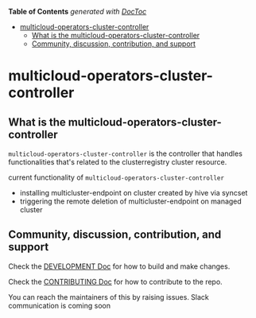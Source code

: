 <!-- START doctoc generated TOC please keep comment here to allow auto update -->
<!-- DON'T EDIT THIS SECTION, INSTEAD RE-RUN doctoc TO UPDATE -->
**Table of Contents**  *generated with [DocToc](https://github.com/thlorenz/doctoc)*

- [multicloud-operators-cluster-controller](#multicloud-operators-cluster-controller)
    - [What is the multicloud-operators-cluster-controller](#what-is-the-multicloud-operators-cluster-controller)
    - [Community, discussion, contribution, and support](#community-discussion-contribution-and-support)

<!-- END doctoc generated TOC please keep comment here to allow auto update -->

# multicloud-operators-cluster-controller

## What is the multicloud-operators-cluster-controller

`multicloud-operators-cluster-controller` is the controller that handles functionalities that's related to the clusterregistry cluster resource.

current functionality of `multicloud-operators-cluster-controller`
- installing multicluster-endpoint on cluster created by hive via syncset
- triggering the remote deletion of multicluster-endpoint on managed cluster

## Community, discussion, contribution, and support

Check the [DEVELOPMENT Doc](docs/development.md) for how to build and make changes.

Check the [CONTRIBUTING Doc](CONTRIBUTING.md) for how to contribute to the repo.

You can reach the maintainers of this by raising issues. Slack communication is coming soon
